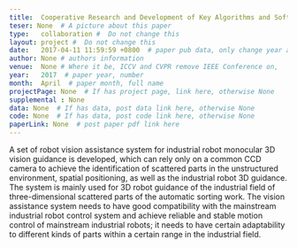 ```yaml
---
title:  Cooperative Research and Development of Key Algorithms and Software for Robotic Monocular 3D Vision Guidance  #  Paper title, covered by ''
teser: None  # A picture about this paper
type:   collaboration #  Do not change this
layout: project #  Do not change this
date:   2017-04-11 11:59:59 +0800  # paper pub data, only change year and month according to this format
author: None # authors information
venue:  None # Where it be, ICCV and CVPR remove IEEE Conference on,
year:   2017  # paper year, number
month:  April  # paper month, full name
projectPage: None  # If has project page, link here, otherwise None
supplemental : None
data: None  # If has data, post data link here, otherwise None
code: None  # If has data, post code link here, otherwise None
paperLink: None  # post paper pdf link here
---
```


A set of robot vision assistance system for industrial robot monocular 3D vision guidance is developed, which can rely only on a common CCD camera to achieve the identification of scattered parts in the unstructured environment, spatial positioning, as well as the industrial robot 3D guidance. The system is mainly used for 3D robot guidance of the industrial field of three-dimensional scattered parts of the automatic sorting work. The vision assistance system needs to have good compatibility with the mainstream industrial robot control system and achieve reliable and stable motion control of mainstream industrial robots; it needs to have certain adaptability to different kinds of parts within a certain range in the industrial field.